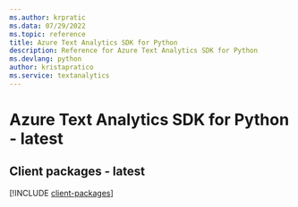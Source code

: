 ```yaml
---
ms.author: krpratic
ms.data: 07/29/2022
ms.topic: reference
title: Azure Text Analytics SDK for Python
description: Reference for Azure Text Analytics SDK for Python
ms.devlang: python
author: kristapratico
ms.service: textanalytics
---
```

# Azure Text Analytics SDK for Python - latest

## Client packages - latest
[!INCLUDE [client-packages](text-analytics-client-index.md)]